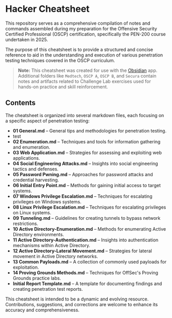 
# Hacker Cheatsheet

This repository serves as a comprehensive compilation of notes and commands assembled during my preparation for the Offensive Security Certified Professional (OSCP) certification, specifically the PEN-200 course undertaken in 2025. 

The purpose of this cheatsheet is to provide a structured and concise reference to aid in the understanding and execution of various penetration testing techniques covered in the OSCP curriculum.

> **Note:** This cheatsheet was created for use with the [Obsidian](https://obsidian.md) app. Additional folders like `Medtech`, `OSCP A`, `OSCP B`, and `Secura` contain notes and artifacts related to Challenge Lab exercises used for hands-on practice and skill reinforcement.

## Contents

The cheatsheet is organized into several markdown files, each focusing on a specific aspect of penetration testing:

- **01 General.md** – General tips and methodologies for penetration testing.
 - test
- **02 Enumeration.md** – Techniques and tools for information gathering and enumeration.
- **03 Web Application.md** – Strategies for assessing and exploiting web applications.
- **04 Social Engineering Attacks.md** – Insights into social engineering tactics and defenses.
- **05 Password Pwning.md** – Approaches for password attacks and credential harvesting.
- **06 Initial Entry Point.md** – Methods for gaining initial access to target systems.
- **07 Windows Privilege Escalation.md** – Techniques for escalating privileges on Windows systems.
- **08 Linux Privilege Escalation.md** – Techniques for escalating privileges on Linux systems.
- **09 Tunneling.md** – Guidelines for creating tunnels to bypass network restrictions.
- **10 Active Directory-Enumeration.md** – Methods for enumerating Active Directory environments.
- **11 Active Directory-Authentication.md** – Insights into authentication mechanisms within Active Directory.
- **12 Active Directory-Lateral Movement.md** – Strategies for lateral movement in Active Directory networks.
- **13 Common Payloads.md** – A collection of commonly used payloads for exploitation.
- **14 Proving Grounds Methods.md** – Techniques for OffSec's Proving Grounds practice labs.
- **Initial Report Template.md** – A template for documenting findings and creating penetration test reports.

This cheatsheet is intended to be a dynamic and evolving resource. Contributions, suggestions, and corrections are welcome to enhance its accuracy and comprehensiveness.
